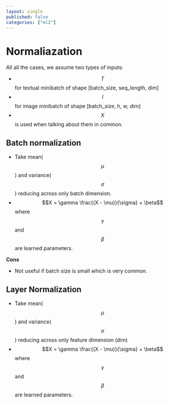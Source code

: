 ```yaml
---
layout: single
published: false
categories: ["ml2"]
---
```

# Normaliazation

All all the cases, we assume two types of inputs:
- $$T$$ for textual minibatch of shape [batch_size, seq_length, dim]
- $$I$$ for image minibatch of shape [batch_size, h, w, dim]
- $$X$$ is used when talking about them in common.

## Batch normalization
- Take mean($$\mu$$) and variance($$\sigma$$) reducing across only batch dimension.
- $$X = \gamma \frac{(X - \mu)}{\sigma} + \beta$$ where $$\gamma$$ and $$\beta$$ are learned parameters.

**Cons**
- Not useful if batch size is small which is very common.

## Layer Normalization
- Take mean($$\mu$$) and variance($$\sigma$$) reducing across only feature dimension (dim)
- $$X = \gamma \frac{(X - \mu)}{\sigma} + \beta$$ where $$\gamma$$ and $$\beta$$ are learned parameters.
